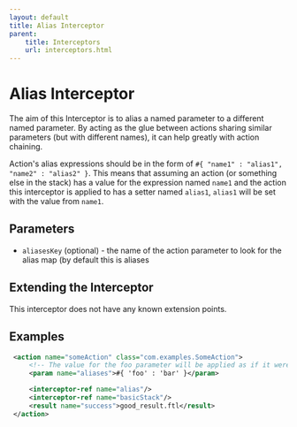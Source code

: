 ```yaml
---
layout: default
title: Alias Interceptor
parent:
    title: Interceptors
    url: interceptors.html
---
```


# Alias Interceptor

The aim of this Interceptor is to alias a named parameter to a different named parameter. By acting as the glue between 
actions sharing similar parameters (but with different names), it can help greatly with action chaining.

Action's alias expressions should be in the form of `#{ "name1" : "alias1", "name2" : "alias2" }`. This means that assuming 
an action (or something else in the stack) has a value for the expression named `name1` and the action this interceptor 
is applied to has a setter named `alias1`, `alias1` will be set with the value from `name1`.

## Parameters

 - `aliasesKey` (optional) - the name of the action parameter to look for the alias map (by default this is aliases

## Extending the Interceptor

This interceptor does not have any known extension points.

## Examples

```xml
 <action name="someAction" class="com.examples.SomeAction">
     <!-- The value for the foo parameter will be applied as if it were named bar -->
     <param name="aliases">#{ 'foo' : 'bar' }</param>

     <interceptor-ref name="alias"/>
     <interceptor-ref name="basicStack"/>
     <result name="success">good_result.ftl</result>
 </action>
```

